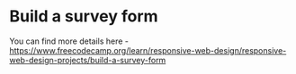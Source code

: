 # Build a survey form

You can find more details here - https://www.freecodecamp.org/learn/responsive-web-design/responsive-web-design-projects/build-a-survey-form
